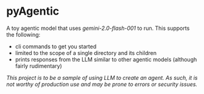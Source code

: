 # pyAgentic

A toy agentic model that uses _gemini-2.0-flash-001_ to run. This supports the following:

- cli commands to get you started
- limited to the scope of a single directory and its children
- prints responses from the LLM similar to other agentic models (although fairly rudimentary)


_This project is to be a sample of using LLM to create an agent. As such, it is not worthy of production use and may be prone to errors or security issues._
